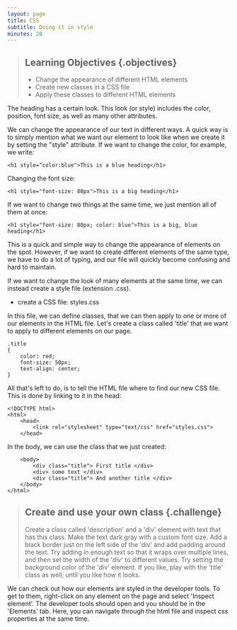 ```yaml
---
layout: page
title: CSS
subtitle: Doing it in style
minutes: 20
---
```


> ## Learning Objectives {.objectives}
>
> * Change the appearance of different HTML elements
> * Create new classes in a CSS file
> * Apply these classes to different HTML elements

The heading has a certain look. This look (or style) includes the
color, position, font size, as well as many other attributes.

We can change the appearance of our text in different ways.
A quick way is to simply mention what we want our element
to look like when we create it by setting the "style" attribute.
If we want to change the color, for example, we write:

~~~ {.html}
<h1 style="color:blue">This is a blue heading</h1>
~~~

Changing the font size:

~~~ {.html}
<h1 style="font-size: 80px">This is a big heading</h1>
~~~

If we want to change two things at the same time, we just mention all of them at once:

~~~ {.html}
<h1 style="font-size: 80px; color: blue">This is a big, blue heading</h1>
~~~

This is a quick and simple way to change the appearance of elements on the spot.
However, if we want to create different elements of the same type, we have to do a lot of typing,
and our file will quickly become confusing and hard to maintain.

If we want to change the look of many elements at the same time, we
can instead create a style file (extension .css).

* create a CSS file: styles.css

In this file, we can define classes, that we can then apply to one or more of
our elements in the HTML file.
Let's create a class called 'title' that we want to apply to different elements
on our page.

~~~ {.css}
.title
{
	color: red;
	font-size: 50px;
	text-align: center;
}
~~~

All that's left to do, is to tell the HTML file where to find our new CSS file. This is done
by linking to it in the head:

~~~ {.html}
<!DOCTYPE html>
<html>
	<head>
		<link rel="stylesheet" type="text/css" href="styles.css">
	</head>
~~~

In the body, we can use the class that we just created:

~~~ {.html}
	<body>
		<div class="title"> First title </div>
		<div> some text </div>
		<div class="title"> And another title </div>
	</body>
</html>
~~~

> ## Create and use your own class {.challenge}
>
> Create a class called 'description' and a 'div' element with text that has this class.
> Make the text dark gray with a custom font size.
> Add a black border just on the left side of the 'div' and add padding around the text.
> Try adding in enough text so that it wraps over multiple lines, and then set the width of the 'div' to different values.
> Try setting the background color of the 'div' element.
> If you like, play with the 'title' class as well, until you like how it looks.

We can check out how our elements are styled in the developer tools. To get to them, right-click on any element on the page and select 'Inspect element'. The developer tools should open and you should be in the 'Elements' tab. Here, you can navigate through the html file and inspect css properties at the same time.
